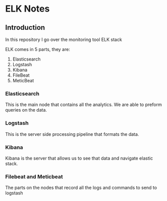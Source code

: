 # ELK Notes
## **Introduction**
In this repository I go over the monitoring tool ELK stack

ELK comes in 5 parts, they are:
1. Elasticsearch
2. Logstash
3. Kibana
4. FileBeat
5. MeticBeat

### **Elasticsearch**

This is the main node that contains all the analytics. We are able to preform queries on the data.

### **Logstash**

This is the server side processing pipeline that formats the data.

### **Kibana**

Kibana is the server that allows us to see that data and navigate elastic stack.

### **Filebeat and Meticbeat**

The parts on the nodes that record all the logs and commands to send to logstash
